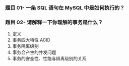 
### 题目 01- 一条 SQL 语句在 MySQL 中是如何执行的？

### 题目 02- 请解释一下你理解的事务是什么？
1. 定义
2. 事务四大特性 ACID
3. 事务隔离级别
4. 事务会产生的并发问题
5. 事务的安全性、性能与隔离级别的关系
